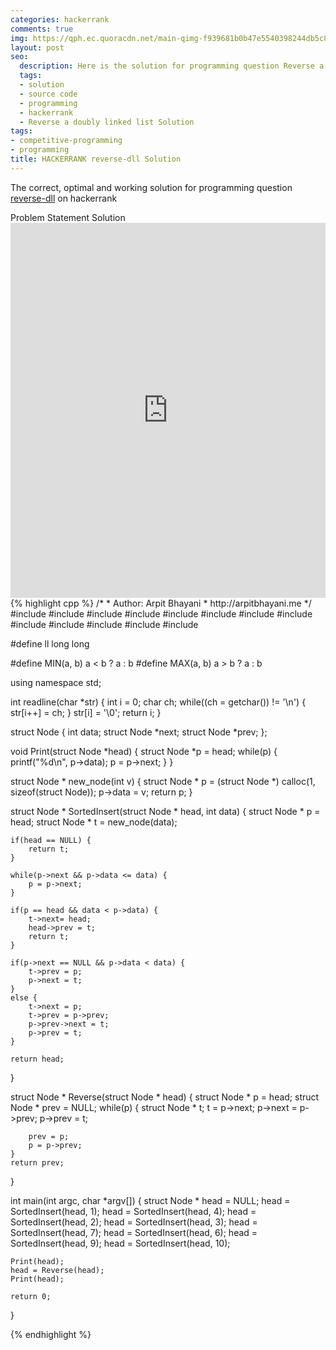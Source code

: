 ```yaml
---
categories: hackerrank
comments: true
img: https://qph.ec.quoracdn.net/main-qimg-f939681b0b47e5540398244db5c8966f?convert_to_webp=true
layout: post
seo:
  description: Here is the solution for programming question Reverse a doubly linked list on hackerrank
  tags:
  - solution
  - source code
  - programming
  - hackerrank
  - Reverse a doubly linked list Solution
tags:
- competitive-programming
- programming
title: HACKERRANK reverse-dll Solution
---
```

The correct, optimal and working solution for programming question [reverse-dll](https://www.hackerrank.com/challenges/reverse-a-doubly-linked-list) on hackerrank

<div class="ui secondary pointing large menu">
  <a class="grey item" data-tab="problem-statement">
    Problem Statement
  </a>
  <a class="active item grey" data-tab="solution">
    Solution
  </a>
</div>
<div class="ui bottom attached tab" data-tab="problem-statement">
    <iframe src="https://www.hackerrank.com/challenges/reverse-a-doubly-linked-list" width="100%" height="600px" style="overflow: scroll; border: none;"></iframe>
</div>
<div class="ui bottom attached active tab" data-tab="solution">
{% highlight cpp %}
/*
 *  Author: Arpit Bhayani
 *  http://arpitbhayani.me
 */
#include <cmath>
#include <cstdio>
#include <cstdlib>
#include <climits>
#include <deque>
#include <iostream>
#include <list>
#include <limits>
#include <map>
#include <queue>
#include <set>
#include <stack>
#include <vector>

#define ll long long

#define MIN(a, b) a < b ? a : b
#define MAX(a, b) a > b ? a : b

using namespace std;

int readline(char *str) {
    int i = 0;
    char ch;
    while((ch = getchar()) != '\n') {
        str[i++] = ch;
    }
    str[i] = '\0';
    return i;
}

struct Node {
    int data;
    struct Node *next;
    struct Node *prev;
};

void Print(struct Node *head) {
    struct Node *p = head;
    while(p) {
        printf("%d\n", p->data);
        p = p->next;
    }
}

struct Node * new_node(int v) {
    struct Node * p = (struct Node *) calloc(1, sizeof(struct Node));
    p->data = v;
    return p;
}

struct Node * SortedInsert(struct Node * head, int data) {
    struct Node * p = head;
    struct Node * t = new_node(data);

    if(head == NULL) {
        return t;
    }

    while(p->next && p->data <= data) {
        p = p->next;
    }

    if(p == head && data < p->data) {
        t->next= head;
        head->prev = t;
        return t;
    }

    if(p->next == NULL && p->data < data) {
        t->prev = p;
        p->next = t;
    }
    else {
        t->next = p;
        t->prev = p->prev;
        p->prev->next = t;
        p->prev = t;
    }

    return head;
}

struct Node * Reverse(struct Node * head) {
    struct Node * p = head;
    struct Node * prev = NULL;
    while(p) {
        struct Node * t;
        t = p->next;
        p->next = p->prev;
        p->prev = t;

        prev = p;
        p = p->prev;
    }
    return prev;
}

int main(int argc, char *argv[]) {
    struct Node * head = NULL;
    head = SortedInsert(head, 1);
    head = SortedInsert(head, 4);
    head = SortedInsert(head, 2);
    head = SortedInsert(head, 3);
    head = SortedInsert(head, 7);
    head = SortedInsert(head, 6);
    head = SortedInsert(head, 9);
    head = SortedInsert(head, 10);

    Print(head);
    head = Reverse(head);
    Print(head);

    return 0;
}

{% endhighlight %}
</div>
